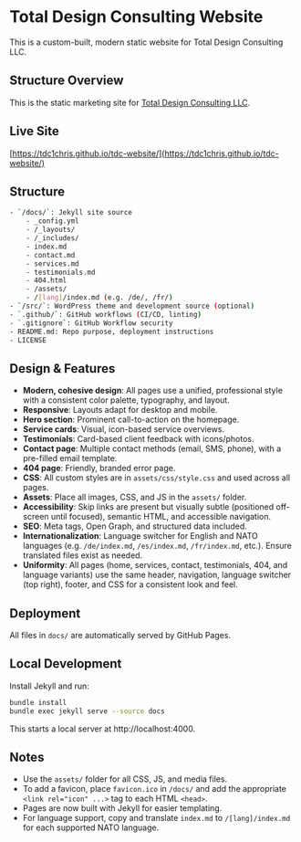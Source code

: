 # Total Design Consulting Website

This is a custom-built, modern static website for Total Design Consulting LLC.

## Structure Overview

This is the static marketing site for [Total Design Consulting LLC](https://www.totaldesignconsulting.com).

## Live Site

[https://tdc1chris.github.io/tdc-website/](https://tdc1chris.github.io/tdc-website/)

## Structure
```bash
- `/docs/`: Jekyll site source
    - _config.yml
    - /_layouts/
    - /_includes/
    - index.md
    - contact.md
    - services.md
    - testimonials.md
    - 404.html
    - /assets/
    - /[lang]/index.md (e.g. /de/, /fr/)
- `/src/`: WordPress theme and development source (optional)
- `.github/`: GitHub workflows (CI/CD, linting)
- `.gitignore`: GitHub Workflow security
- README.md: Repo purpose, deployment instructions
- LICENSE
```

## Design & Features

- **Modern, cohesive design**: All pages use a unified, professional style with a consistent color palette, typography, and layout.
- **Responsive**: Layouts adapt for desktop and mobile.
- **Hero section**: Prominent call-to-action on the homepage.
- **Service cards**: Visual, icon-based service overviews.
- **Testimonials**: Card-based client feedback with icons/photos.
- **Contact page**: Multiple contact methods (email, SMS, phone), with a pre-filled email template.
- **404 page**: Friendly, branded error page.
- **CSS**: All custom styles are in `assets/css/style.css` and used across all pages.
- **Assets**: Place all images, CSS, and JS in the `assets/` folder.
- **Accessibility**: Skip links are present but visually subtle (positioned off-screen until focused), semantic HTML, and accessible navigation.
- **SEO**: Meta tags, Open Graph, and structured data included.
- **Internationalization**: Language switcher for English and NATO languages (e.g. `/de/index.md`, `/es/index.md`, `/fr/index.md`, etc.). Ensure translated files exist as needed.
- **Uniformity**: All pages (home, services, contact, testimonials, 404, and language variants) use the same header, navigation, language switcher (top right), footer, and CSS for a consistent look and feel.

## Deployment

All files in `docs/` are automatically served by GitHub Pages.
## Local Development

Install Jekyll and run:
```bash
bundle install
bundle exec jekyll serve --source docs
```
This starts a local server at http://localhost:4000.


## Notes

- Use the `assets/` folder for all CSS, JS, and media files.
- To add a favicon, place `favicon.ico` in `/docs/` and add the appropriate `<link rel="icon" ...>` tag to each HTML `<head>`.
- Pages are now built with Jekyll for easier templating.
- For language support, copy and translate `index.md` to `/[lang]/index.md` for each supported NATO language.
